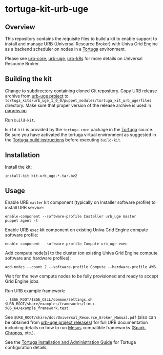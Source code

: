 # tortuga-kit-urb-uge

## Overview

This repository contains the requisite files to build a kit to enable support
to install and manage URB (Universal Resource Broker) with Univa Grid Engine as a backend scheduler
on nodes in a [Tortuga][] environment.

Please see [urb-core](https://github.com/UnivaCorporation/urb-core), [urb-uge](https://github.com/UnivaCorporation/urb-uge), [urb-k8s](https://github.com/UnivaCorporation/urb-k8s) for more details on Universal Resource Broker.


## Building the kit

Change to subdirectory containing cloned Git repository.
Copy URB release archive from [urb-uge project](https://github.com/UnivaCorporation/urb-uge/releases) to
`tortuga_kits/urb_uge_1_0_0/puppet_modules/tortuga_kit_urb_uge/files` directory. Make sure that proper version
of the release archive is used in [params.pp](tortuga_kits/urb_uge_1_0_0/puppet_modules/tortuga_kit_urb_uge/manifests/params.pp)

Run `build-kit`.

`build-kit` is provided by the `tortuga-core` package in the [Tortuga][] source.
Be sure you have activated the tortuga virtual environment as suggested in the [Tortuga build instructions](https://github.com/UnivaCorporation/tortuga#build-instructions) before executing `build-kit`.

## Installation

Install the kit:

```shell
install-kit kit-urb_uge-*.tar.bz2
```

## Usage

Enable URB `master` kit component (typically on Installer software profile) to install URB service:

```shell
enable-component --software-profile Installer urb_uge master
puppet agent -t
```

Enable URB `exec` kit component on existing Univa Grid Engine compute software profile:

```shell
enable-component --software-profile Compute urb_uge exec
```

Add compute node[s] to the cluster (on existing Univa Grid Engine compute software and hardware profiles):

```shell
add-nodes --count 2 --software-profile Compute --hardware-profile AWS
```

Wait for the new compute nodes to be fully provisioned and ready to accept Grid Engine jobs.

Run URB example framework:

```shell
. $SGE_ROOT/$SGE_CELL/common/settings.sh
$URB_ROOT/share/examples/frameworks/linux-x86_64/example_framework.test
```

See `$URB_ROOT/share/doc/Universal_Resource_Broker_Manual.pdf` (also can be obtained from
[urb-uge project releases](https://github.com/UnivaCorporation/urb-uge/releases)) for full URB documentation including
details on how to run [Mesos](http://mesos.apache.org) compatible frameworks ([Spark](https://spark.apache.org), [Chronos](https://mesos.github.io/chronos), etc.).


See the [Tortuga Installation and Administration Guide](https://github.com/UnivaCorporation/tortuga/blob/master/doc/tortuga-7-admin-guide.md) for Tortuga configuration
details.


[Tortuga]: https://github.com/UnivaCorporation/tortuga "Tortuga"
